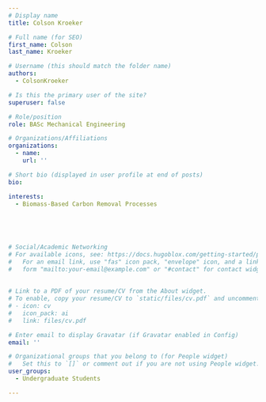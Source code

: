```yaml
---
# Display name
title: Colson Kroeker

# Full name (for SEO)
first_name: Colson
last_name: Kroeker

# Username (this should match the folder name)
authors:
  - ColsonKroeker

# Is this the primary user of the site?
superuser: false

# Role/position
role: BASc Mechanical Engineering

# Organizations/Affiliations
organizations:
  - name: 
    url: ''

# Short bio (displayed in user profile at end of posts)
bio:  

interests:
  - Biomass-Based Carbon Removal Processes
 
 

 

# Social/Academic Networking
# For available icons, see: https://docs.hugoblox.com/getting-started/page-builder/#icons
#   For an email link, use "fas" icon pack, "envelope" icon, and a link in the
#   form "mailto:your-email@example.com" or "#contact" for contact widget.
 
  
# Link to a PDF of your resume/CV from the About widget.
# To enable, copy your resume/CV to `static/files/cv.pdf` and uncomment the lines below.
# - icon: cv
#   icon_pack: ai
#   link: files/cv.pdf

# Enter email to display Gravatar (if Gravatar enabled in Config)
email: ''

# Organizational groups that you belong to (for People widget)
#   Set this to `[]` or comment out if you are not using People widget.
user_groups:
  - Undergraduate Students

---
```

